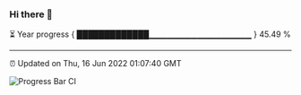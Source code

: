 ### Hi there 👋

⏳ Year progress { █████████████▁▁▁▁▁▁▁▁▁▁▁▁▁▁▁▁▁ } 45.49 %

---

⏰ Updated on Thu, 16 Jun 2022 01:07:40 GMT

![Progress Bar CI](https://github.com/liununu/liununu/workflows/Progress%20Bar%20CI/badge.svg)
